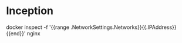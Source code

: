 # Inception

<!-- para printar o ip do container do nginx -->
docker inspect -f '{{range .NetworkSettings.Networks}}{{.IPAddress}}{{end}}' nginx
